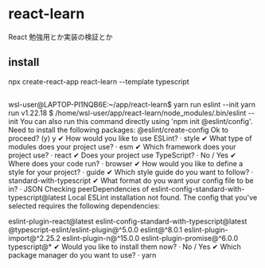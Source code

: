 # react-learn

React 勉強用とか実装の検証とか

## install

npx create-react-app react-learn --template typescript

##

wsl-user@LAPTOP-PI1NQB6E:~/app/react-learn$ yarn run eslint --init
yarn run v1.22.18
$ /home/wsl-user/app/react-learn/node_modules/.bin/eslint --init
You can also run this command directly using 'npm init @eslint/config'.
Need to install the following packages:
@eslint/create-config
Ok to proceed? (y) y
✔ How would you like to use ESLint? · style
✔ What type of modules does your project use? · esm
✔ Which framework does your project use? · react
✔ Does your project use TypeScript? · No / Yes
✔ Where does your code run? · browser
✔ How would you like to define a style for your project? · guide
✔ Which style guide do you want to follow? · standard-with-typescript
✔ What format do you want your config file to be in? · JSON
Checking peerDependencies of eslint-config-standard-with-typescript@latest
Local ESLint installation not found.
The config that you've selected requires the following dependencies:

eslint-plugin-react@latest eslint-config-standard-with-typescript@latest @typescript-eslint/eslint-plugin@^5.0.0 eslint@^8.0.1 eslint-plugin-import@^2.25.2 eslint-plugin-n@^15.0.0 eslint-plugin-promise@^6.0.0 typescript@\*
✔ Would you like to install them now? · No / Yes
✔ Which package manager do you want to use? · yarn
